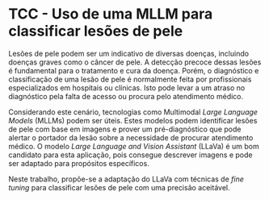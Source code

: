 # TCC - Uso de uma MLLM para classificar lesões de pele

Lesões de pele podem ser um indicativo de diversas doenças, incluindo doenças graves
como o câncer de pele. A detecção precoce dessas lesões é fundamental para o tratamento
e cura da doença. Porém, o diagnóstico e classificação de uma lesão de pele é normalmente
feita por profissionais especializados em hospitais ou clínicas. Isto pode levar a um atraso
no diagnóstico pela falta de acesso ou procura pelo atendimento médico.

Considerando este cenário, tecnologias como Multimodal _Large Language Models_ (MLLMs)
podem ser úteis. Estes modelos podem identificar lesões de pele com base em imagens e
prover um pré-diagnóstico que pode alertar o portador da lesão sobre a necessidade de
procurar atendimento médico. O modelo _Large Language and Vision Assistant_ (LLaVa)
é um bom candidato para esta aplicação, pois consegue descrever imagens e pode ser
adaptado para propósitos específicos.

Neste trabalho, propõe-se a adaptação do LLaVa com técnicas de _fine tuning_ para classificar lesões de pele com uma precisão aceitável.
